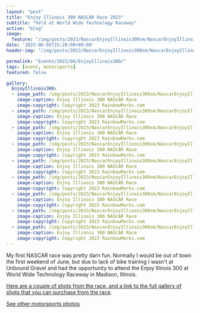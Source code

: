 ```yaml
---
layout: "post"
title: "Enjoy Illinois 300 NASCAR Race 2023"
subtitle: "held at World Wide Technology Raceway"
active: "blog"
image:
  feature: "/img/posts/2023/NascarEnjoyIllinois300sm/NascarEnjoyIllinois300-1.jpg"
date: '2023-06-05T15:20:00+00:00'
header-img: "/img/posts/2023/NascarEnjoyIllinois300sm/NascarEnjoyIllinois300-1.jpg"

permalink: "Events/2023/06/EnjoyIllinois300/"
tags: [event, motorsports]
featured: false

gallery:
  EnjoyIllinois300:
  - image_path: /img/posts/2023/NascarEnjoyIllinois300sm/NascarEnjoyIllinois300-1.jpg
    image-caption: Enjoy Illinois 300 NASCAR Race
    image-copyright: Copyright 2023 RainbowMarks.com
  - image_path: /img/posts/2023/NascarEnjoyIllinois300sm/NascarEnjoyIllinois300-2.jpg
    image-caption: Enjoy Illinois 300 NASCAR Race
    image-copyright: Copyright 2023 RainbowMarks.com
  - image_path: /img/posts/2023/NascarEnjoyIllinois300sm/NascarEnjoyIllinois300-3.jpg
    image-caption: Enjoy Illinois 300 NASCAR Race
    image-copyright: Copyright 2023 RainbowMarks.com
  - image_path: /img/posts/2023/NascarEnjoyIllinois300sm/NascarEnjoyIllinois300-4.jpg
    image-caption: Enjoy Illinois 300 NASCAR Race
    image-copyright: Copyright 2023 RainbowMarks.com
  - image_path: /img/posts/2023/NascarEnjoyIllinois300sm/NascarEnjoyIllinois300-5.jpg
    image-caption: Enjoy Illinois 300 NASCAR Race
    image-copyright: Copyright 2023 RainbowMarks.com
  - image_path: /img/posts/2023/NascarEnjoyIllinois300sm/NascarEnjoyIllinois300-6.jpg
    image-caption: Enjoy Illinois 300 NASCAR Race
    image-copyright: Copyright 2023 RainbowMarks.com
  - image_path: /img/posts/2023/NascarEnjoyIllinois300sm/NascarEnjoyIllinois300-7.jpg
    image-caption: Enjoy Illinois 300 NASCAR Race
    image-copyright: Copyright 2023 RainbowMarks.com
  - image_path: /img/posts/2023/NascarEnjoyIllinois300sm/NascarEnjoyIllinois300-8.jpg
    image-caption: Enjoy Illinois 300 NASCAR Race
    image-copyright: Copyright 2023 RainbowMarks.com
  - image_path: /img/posts/2023/NascarEnjoyIllinois300sm/NascarEnjoyIllinois300-9.jpg
    image-caption: Enjoy Illinois 300 NASCAR Race
    image-copyright: Copyright 2023 RainbowMarks.com
---
```


My first NASCAR race was pretty darn fun. Normally I would be out of town the first weekend of June, but due to lack of bike training I wasn't at Unbound Gravel and had the opportunity to attend the Enjoy Illinois 300 at World Wide Technology Raceway in Madison, Illinois. 

[Here are a couple of shots from the race, and a link to the full gallery of shots that you can purchase from the race](https://photos.rainbowmarks.com/2023/Motorsports/Enjoy-Illinois-300/).

[See other motorsports photos](https://photos.rainbowmarks.com/search#q=cars)

